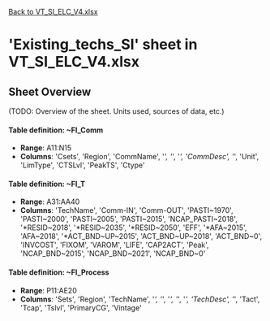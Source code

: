 [Back to VT_SI_ELC_V4.xlsx](README.md)

# 'Existing_techs_SI' sheet in VT_SI_ELC_V4.xlsx

## Sheet Overview

(TODO: Overview of the sheet. Units used, sources of data, etc.)

#### Table definition: ~FI_Comm
- **Range**: A11:N15
- **Columns**: 'Csets', 'Region', 'CommName', '*', '*', '*', 'CommDesc', '*', 'Unit', 'LimType', 'CTSLvl', 'PeakTS', 'Ctype'

#### Table definition: ~FI_T
- **Range**: A31:AA40
- **Columns**: 'TechName', 'Comm-IN', 'Comm-OUT', 'PASTI~1970', 'PASTI~2000', 'PASTI~2005', 'PASTI~2015', 'NCAP_PASTI~2018', '*RESID~2018', '*RESID~2035', '*RESID~2050', 'EFF', '*AFA~2015', 'AFA~2018', '*ACT_BND~UP~2015', 'ACT_BND~UP~2018', 'ACT_BND~0', 'INVCOST', 'FIXOM', 'VAROM', 'LIFE', 'CAP2ACT', 'Peak', 'NCAP_BND~2015', 'NCAP_BND~2021', 'NCAP_BND~0'

#### Table definition: ~FI_Process
- **Range**: P11:AE20
- **Columns**: 'Sets', 'Region', 'TechName', '*', '*', '*', '*', '*', 'TechDesc', '*', 'Tact', 'Tcap', 'Tslvl', 'PrimaryCG', 'Vintage'

